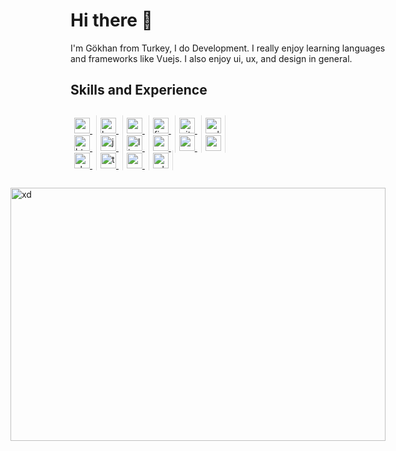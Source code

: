 # Hi there 👋
I'm Gökhan from Turkey, I do Development. I really enjoy learning languages and frameworks like Vuejs. I also enjoy ui, ux, and design in general. 

## Skills and Experience
 
<p align="left" style="float:left; width: 250px"> <a style="border-right: 1px solid #ddd; padding: 15px 6px 0px;" href="https://angular.io" target="_blank"> <img src="https://devicons.github.io/devicon/devicon.git/icons/angularjs/angularjs-original.svg" alt="angularjs" width="25" height="25"/> </a> <a style="border-right: 1px solid #ddd; padding: 15px 6px 0px;" href="https://getbootstrap.com" target="_blank"> <img src="https://devicons.github.io/devicon/devicon.git/icons/bootstrap/bootstrap-plain.svg" alt="bootstrap" width="25" height="25"/> </a> <a style="border-right: 1px solid #ddd; padding: 15px 6px 0px;" href="https://www.w3schools.com/css/" target="_blank"> <img src="https://devicons.github.io/devicon/devicon.git/icons/css3/css3-original-wordmark.svg" alt="css3" width="25" height="25"/> </a> <a style="border-right: 1px solid #ddd; padding: 15px 6px 0px;" href="https://www.figma.com/" target="_blank"> <img src="https://www.vectorlogo.zone/logos/figma/figma-icon.svg" alt="figma" width="25" height="25"/> </a> <a style="border-right: 1px solid #ddd; padding: 15px 6px 0px;" href="https://git-scm.com/" target="_blank"> <img src="https://www.vectorlogo.zone/logos/git-scm/git-scm-icon.svg" alt="git" width="25" height="25"/> </a> <a style="border-right: 1px solid #ddd; padding: 15px 6px 0px;" href="https://gulpjs.com" target="_blank"> <img src="https://devicons.github.io/devicon/devicon.git/icons/gulp/gulp-plain.svg" alt="gulp" width="25" height="25"/> </a> <a style="border-right: 1px solid #ddd; padding: 15px 6px 0px;" href="https://www.w3.org/html/" target="_blank"> <img src="https://devicons.github.io/devicon/devicon.git/icons/html5/html5-original-wordmark.svg" alt="html5" width="25" height="25"/> </a> <a style="border-right: 1px solid #ddd; padding: 15px 6px 0px;" href="https://developer.mozilla.org/en-US/docs/Web/JavaScript" target="_blank"> <img src="https://devicons.github.io/devicon/devicon.git/icons/javascript/javascript-original.svg" alt="javascript" width="25" height="25"/> </a> <a style="border-right: 1px solid #ddd; padding: 15px 6px 0px;" href="https://www.linux.org/" target="_blank"> <img src="https://devicons.github.io/devicon/devicon.git/icons/linux/linux-original.svg" alt="linux" width="25" height="25"/> </a> <a style="border-right: 1px solid #ddd; padding: 15px 6px 0px;" href="https://materializecss.com/" target="_blank"> <img src="https://raw.githubusercontent.com/prplx/svg-logos/5585531d45d294869c4eaab4d7cf2e9c167710a9/svg/materialize.svg" alt="materialize" width="25" height="25"/> </a> <a style="border-right: 1px solid #ddd; padding: 15px 6px 0px;" href="https://postman.com" target="_blank"> <img src="https://www.vectorlogo.zone/logos/getpostman/getpostman-icon.svg" alt="postman" width="25" height="25"/> </a> <a style="border-right: 1px solid #ddd; padding: 15px 6px 0px;" href="https://sass-lang.com" target="_blank"> <img src="https://devicons.github.io/devicon/devicon.git/icons/sass/sass-original.svg" alt="sass" width="25" height="25"/> </a> <a style="border-right: 1px solid #ddd; padding: 15px 6px 0px;" href="https://www.sketch.com/" target="_blank"> <img src="https://www.vectorlogo.zone/logos/sketchapp/sketchapp-icon.svg" alt="sketch" width="25" height="25"/> </a> <a style="border-right: 1px solid #ddd; padding: 15px 6px 0px;" href="https://www.typescriptlang.org/" target="_blank"> <img src="https://devicons.github.io/devicon/devicon.git/icons/typescript/typescript-original.svg" alt="typescript" width="25" height="25"/> </a> <a style="border-right: 1px solid #ddd; padding: 15px 6px 0px;" href="https://vuejs.org/" target="_blank"> <img src="https://devicons.github.io/devicon/devicon.git/icons/vuejs/vuejs-original-wordmark.svg" alt="vuejs" width="25" height="25"/> </a> <a style="border-right: 1px solid #ddd; padding: 15px 6px 0px;" href="https://www.adobe.com/products/xd.html" target="_blank"> <img src="https://cdn.worldvectorlogo.com/logos/adobe-xd.svg" alt="xd" width="25" height="25"/> </a> </p>
<p style="float: right; widht: 200px"> 
<img src="https://github.com/gokhan-cinar/gokhancinar/blob/main/code.gif" alt="xd" width="600" height="405"/>
</p>
